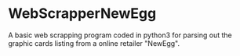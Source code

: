 # WebScrapperNewEgg
A basic web scrapping program coded in python3 for parsing out the graphic cards listing from a online retailer "NewEgg".
